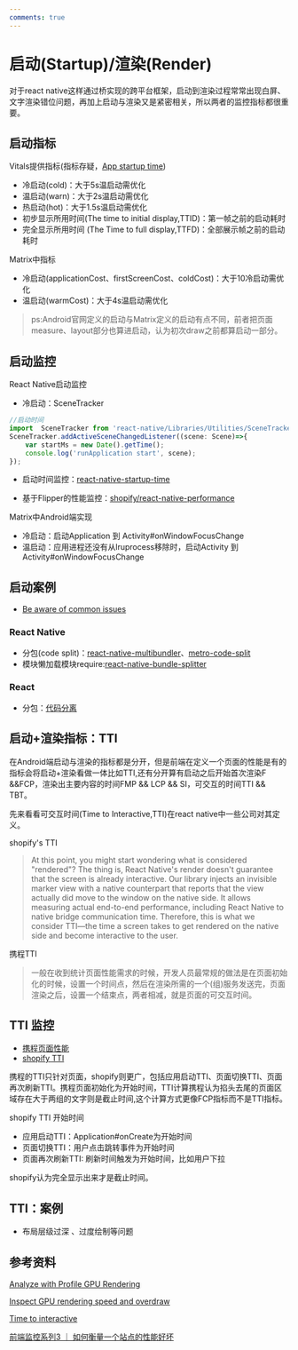 ```yaml
---
comments: true
---
```

# 启动(Startup)/渲染(Render)
对于react native这样通过桥实现的跨平台框架，启动到渲染过程常常出现白屏、文字渲染错位问题，再加上启动与渲染又是紧密相关，所以两者的监控指标都很重要。

## 启动指标

Vitals提供指标(指标存疑，[App startup time](https://developer.android.com/topic/performance/vitals/launch-time))

- 冷启动(cold)：大于5s温启动需优化
- 温启动(warn)：大于2s温启动需优化
- 热启动(hot)：大于1.5s温启动需优化
- 初步显示所用时间(The time to initial display,TTID)：第一帧之前的启动耗时
- 完全显示所用时间 (The Time to full display,TTFD)：全部展示帧之前的启动耗时

Matrix中指标

- 冷启动(applicationCost、firstScreenCost、coldCost)：大于10冷启动需优化
- 温启动(warmCost)：大于4s温启动需优化

> ps:Android官网定义的启动与Matrix定义的启动有点不同，前者把页面measure、layout部分也算进启动，认为初次draw之前都算启动一部分。

## 启动监控

React Native启动监控

- 冷启动：SceneTracker
```javascript
//启动时间
import  SceneTracker from 'react-native/Libraries/Utilities/SceneTracker';
SceneTracker.addActiveSceneChangedListener((scene: Scene)=>{
    var startMs = new Date().getTime();
    console.log('runApplication start', scene);
});
```

- 启动时间监控：[react-native-startup-time](https://github.com/doomsower/react-native-startup-time)

- 基于Flipper的性能监控：[shopify/react-native-performance](https://github.com/Shopify/react-native-performance)
    
Matrix中Android端实现

- 冷启动：启动Application 到 Activity#onWindowFocusChange
- 温启动：应用进程还没有从lruprocess移除时，启动Activity 到 Activity#onWindowFocusChange

## 启动案例

- [Be aware of common issues](https://developer.android.com/topic/performance/vitals/launch-time#common)

### React Native

- 分包(code split)：[react-native-multibundler](https://github.com/smallnew/react-native-multibundler)、[metro-code-split](https://github.com/wuba/metro-code-split)
- 模块懒加载模块require:[react-native-bundle-splitter](https://github.com/kirillzyusko/react-native-bundle-splitter)


### React

- 分包：[代码分离](https://webpack.docschina.org/guides/code-splitting/)

## 启动+渲染指标：TTI

在Android端启动与渲染的指标都是分开，但是前端在定义一个页面的性能是有的指标会将启动+渲染看做一体比如TTI,还有分开算有启动之后开始首次渲染F &&FCP，渲染出主要内容的时间FMP && LCP && SI，可交互的时间TTI && TBT。

先来看看可交互时间(Time to Interactive,TTI)在react native中一些公司对其定义。

shopify's TTI
> At this point, you might start wondering what is considered "rendered"? The thing is, React Native's render doesn't guarantee that the screen is already interactive. Our library injects an invisible marker view with a native counterpart that reports that the view actually did move to the window on the native side. It allows measuring actual end-to-end performance, including React Native to native bridge communication time. Therefore, this is what we consider TTI—the time a screen takes to get rendered on the native side and become interactive to the user.

携程TTI
> 一般在收到统计页面性能需求的时候，开发人员最常规的做法是在页面初始化的时候，设置一个时间点，然后在渲染所需的一个(组)服务发送完，页面渲染之后，设置一个结束点，两者相减，就是页面的可交互时间。


## TTI 监控

- [携程页面性能](https://mp.weixin.qq.com/s?__biz=MjM5MDI3MjA5MQ==&mid=2697269379&idx=1&sn=1227a77caf29ae0e732d976f3f909540&scene=21#wechat_redirect)
- [shopify TTI](https://shopify.engineering/measuring-react-native-rendering-times)

携程的TTI只针对页面，shopify则更广，包括应用启动TTI、页面切换TTI、页面再次刷新TTI。携程页面初始化为开始时间，TTI计算携程认为掐头去尾的页面区域存在大于两组的文字则是截止时间,这个计算方式更像FCP指标而不是TTI指标。

shopify TTI 开始时间

- 应用启动TTI：Application#onCreate为开始时间
- 页面切换TTI：用户点击跳转事件为开始时间
- 页面再次刷新TTI: 刷新时间触发为开始时间，比如用户下拉

shopify认为完全显示出来才是截止时间。

## TTI：案例

- 布局层级过深 、过度绘制等问题

## 参考资料

[Analyze with Profile GPU Rendering](https://developer.android.com/topic/performance/rendering/profile-gpu)

[Inspect GPU rendering speed and overdraw](https://developer.android.com/topic/performance/rendering/inspect-gpu-rendering#profile_rendering)

[Time to interactive](https://developer.mozilla.org/en-US/docs/Glossary/Time_to_interactive)

[前端监控系列3 ｜ 如何衡量一个站点的性能好坏](https://juejin.cn/post/7143201009781702687)
